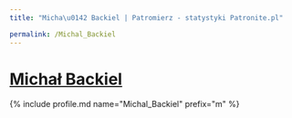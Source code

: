 ```yaml
---
title: "Micha\u0142 Backiel | Patromierz - statystyki Patronite.pl"

permalink: /Michal_Backiel
---
```


# [Michał Backiel](https://patronite.pl/Michal_Backiel)

{% include profile.md name="Michal_Backiel" prefix="m" %}
